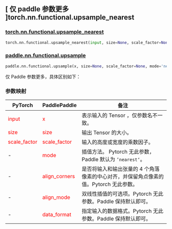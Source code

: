 ## [ 仅 paddle 参数更多 ]torch.nn.functional.upsample_nearest

### [torch.nn.functional.upsample_nearest](https://pytorch.org/docs/stable/generated/torch.nn.functional.upsample_nearest.html#torch.nn.functional.upsample_nearest)

```python
torch.nn.functional.upsample_nearest(input, size=None, scale_factor=None)
```

### [paddle.nn.functional.upsample](https://www.paddlepaddle.org.cn/documentation/docs/zh/develop/api/paddle/nn/functional/upsample_cn.html#upsample)

```python
paddle.nn.functional.upsample(x, size=None, scale_factor=None, mode='nearest', align_corners=False, align_mode=0, data_format='NCHW', name=None)
```

仅 Paddle 参数更多，具体区别如下：
### 参数映射
| PyTorch       | PaddlePaddle | 备注                                                   |
| ------------- | ------------ | ------------------------------------------------------ |
| <font color='red'> input </font> | <font color='red'> x </font> | 表示输入的 Tensor ，仅参数名不一致。  |
| <font color='red'> size </font>             | <font color='red'> size </font>  | 输出 Tensor 的大小。               |
| <font color='red'> scale_factor </font>   | <font color='red'> scale_factor </font>   | 输入的高度或宽度的乘数因子。              |
| -  | <font color='red'> mode </font>   | 插值方法。 Pytorch 无此参数，Paddle 默认为 `’nearest‘`。             |
| -  |    <font color='red'> align_corners  </font>         | 是否将输入和输出张量的 4 个角落像素的中心对齐，并保留角点像素的值。Pytorch 无此参数。            |
| -  |    <font color='red'> align_mode  </font>         | 双线性插值的可选项。Pytorch 无此参数。Paddle 保持默认即可。            |
| -  |    <font color='red'> data_format  </font>         | 指定输入的数据格式。Pytorch 无此参数。Paddle 保持默认即可。            |
